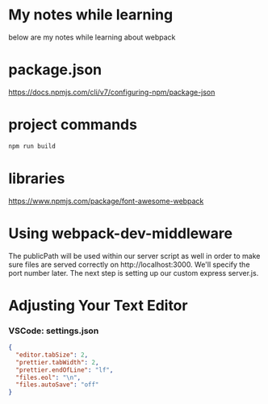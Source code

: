 # My notes while learning
below are my notes while learning about webpack

# package.json
https://docs.npmjs.com/cli/v7/configuring-npm/package-json

# project commands
```bash
npm run build
```

# libraries
https://www.npmjs.com/package/font-awesome-webpack

# Using webpack-dev-middleware
The publicPath will be used within our server script as well in order to make sure files are served correctly on http://localhost:3000. We'll specify the port number later. The next step is setting up our custom express server.js.

# Adjusting Your Text Editor
### VSCode: settings.json
```json
{
  "editor.tabSize": 2,
  "prettier.tabWidth": 2,
  "prettier.endOfLine": "lf",
  "files.eol": "\n",
  "files.autoSave": "off"
}
```